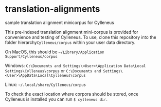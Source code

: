 # translation-alignments
sample translation alignment minicorpus for Cylleneus

This pre-indexed translation alignment mini-corpus is provided for convenience and testing of Cylleneus. To use, clone this repository into 
the folder hierarchy``Cylleneus/corpus`` within your user data directory.

On MacOS, this should be ``~/Library/Application Support/Cylleneus/corpus``

Windows: ``C:\Documents and Settings\<User>\Application Data\Local Settings\Cylleneus\corpus`` or ``C:\Documents and Settings\<User>\AppData\Local\Cylleneus\corpus``

Linux: ``~/.local/share/Cylleneus/corpus``

To check the exact location where corpora should be stored, once Cylleneus is installed you can run ``$ cylleneus dir``.
